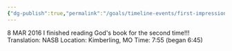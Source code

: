 ```yaml
---
{"dg-publish":true,"permalink":"/goals/timeline-events/first-impression-of-steven-anderson/","title":"First impression of Steven Anderson","tags":["timeline","salvation"]}
---
```



8 MAR 2016
I finished reading God's book for the second time!!!  
Translation: NASB
Location: Kimberling, MO
Time: 7:55 (began 6:45)